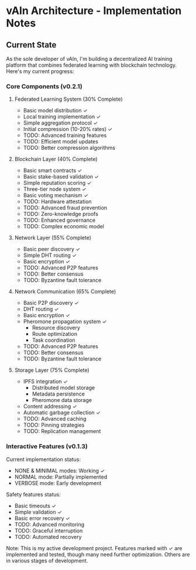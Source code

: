 # vAIn Architecture - Implementation Notes

## Current State

As the sole developer of vAIn, I'm building a decentralized AI training platform that combines federated learning with blockchain technology. Here's my current progress:

### Core Components (v0.2.1)

1. Federated Learning System (30% Complete)
   - Basic model distribution ✓
   - Local training implementation ✓
   - Simple aggregation protocol ✓
   - Initial compression (10-20% rates) ✓
   - TODO: Advanced training features
   - TODO: Efficient model updates
   - TODO: Better compression algorithms

2. Blockchain Layer (40% Complete)
   - Basic smart contracts ✓
   - Basic stake-based validation ✓
   - Simple reputation scoring ✓
   - Three-tier node system ✓
   - Basic voting mechanism ✓
   - TODO: Hardware attestation
   - TODO: Advanced fraud prevention
   - TODO: Zero-knowledge proofs
   - TODO: Enhanced governance
   - TODO: Complex economic model

3. Network Layer (55% Complete)
   - Basic peer discovery ✓
   - Simple DHT routing ✓
   - Basic encryption ✓
   - TODO: Advanced P2P features
   - TODO: Better consensus
   - TODO: Byzantine fault tolerance

4. Network Communication (65% Complete)
   - Basic P2P discovery ✓
   - DHT routing ✓
   - Basic encryption ✓
   - Pheromone propagation system ✓
     - Resource discovery
     - Route optimization
     - Task coordination
   - TODO: Advanced P2P features
   - TODO: Better consensus
   - TODO: Byzantine fault tolerance

5. Storage Layer (75% Complete)
   - IPFS integration ✓
     - Distributed model storage
     - Metadata persistence
     - Pheromone data storage
   - Content addressing ✓
   - Automatic garbage collection ✓
   - TODO: Advanced caching
   - TODO: Pinning strategies
   - TODO: Replication management

### Interactive Features (v0.1.3)

Current implementation status:
- NONE & MINIMAL modes: Working ✓
- NORMAL mode: Partially implemented
- VERBOSE mode: Early development

Safety features status:
- Basic timeouts ✓
- Simple validation ✓
- Basic error recovery ✓
- TODO: Advanced monitoring
- TODO: Graceful interruption
- TODO: Automated recovery

Note: This is my active development project. Features marked with ✓ are implemented and tested, though many need further optimization. Others are in various stages of development.
